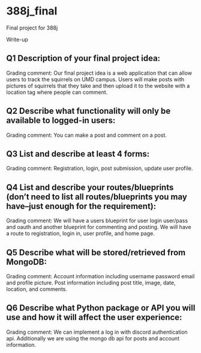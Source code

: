 # 388j_final
Final project for 388j

Write-up

## Q1 Description of your final project idea:

Grading comment:
Our final project idea is a web application that can allow users to track the squirrels on UMD campus.
Users will make posts with pictures of squirrels that they take and then upload it to the website with a location tag where people can comment.
## Q2 Describe what functionality will only be available to logged-in users:

Grading comment:
You can make a post and comment on a post.
## Q3 List and describe at least 4 forms:

Grading comment:
Registration, login, post submission, update user profile.
## Q4 List and describe your routes/blueprints (don’t need to list all routes/blueprints you may have–just enough for the requirement):

Grading comment:
We will have a users blueprint for user login user/pass and oauth and another blueprint for commenting and posting.
We will have a route to registration, login in, user profile, and home page.

## Q5 Describe what will be stored/retrieved from MongoDB:

Grading comment:
Account information including username password email and profile picture.
Post information including post title, image, date, location, and comments.
## Q6 Describe what Python package or API you will use and how it will affect the user experience:

Grading comment:
We can implement a log in with discord authentication api. Additionally we are using the mongo db api for posts and account information.
